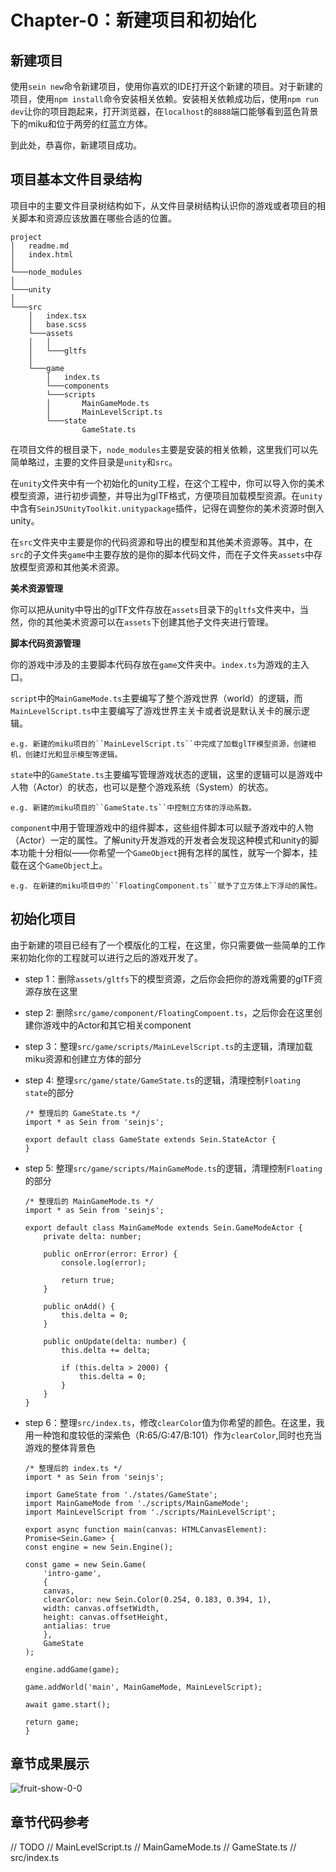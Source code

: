 # Chapter-0：新建项目和初始化

## 新建项目

使用``sein new``命令新建项目，使用你喜欢的IDE打开这个新建的项目。对于新建的项目，使用``npm install``命令安装相关依赖。安装相关依赖成功后，使用``npm run dev``让你的项目跑起来，打开浏览器，在``localhost``的``8888``端口能够看到蓝色背景下的miku和位于两旁的红蓝立方体。

到此处，恭喜你，新建项目成功。

## 项目基本文件目录结构

项目中的主要文件目录树结构如下，从文件目录树结构认识你的游戏或者项目的相关脚本和资源应该放置在哪些合适的位置。

```
project
│   readme.md
│   index.html
│
└───node_modules
│
└───unity
│
└───src
    │   index.tsx
    │   base.scss
    └───assets
    │   │
    │   └───gltfs
    │
    └───game
        │   index.ts
        └───components
        └───scripts
        │       MainGameMode.ts
        │       MainLevelScript.ts
        └───state
                GameState.ts

```
在项目文件的根目录下，``node_modules``主要是安装的相关依赖，这里我们可以先简单略过，主要的文件目录是``unity``和``src``。

在``unity``文件夹中有一个初始化的unity工程，在这个工程中，你可以导入你的美术模型资源，进行初步调整，并导出为glTF格式，方便项目加载模型资源。在``unity``中含有``SeinJSUnityToolkit.unitypackage``插件，记得在调整你的美术资源时倒入unity。

在``src``文件夹中主要是你的代码资源和导出的模型和其他美术资源等。其中，在``src``的子文件夹``game``中主要存放的是你的脚本代码文件，而在子文件夹``assets``中存放模型资源和其他美术资源。

**美术资源管理**

你可以把从unity中导出的glTF文件存放在``assets``目录下的``gltfs``文件夹中，当然，你的其他美术资源可以在``assets``下创建其他子文件夹进行管理。

**脚本代码资源管理**

你的游戏中涉及的主要脚本代码存放在``game``文件夹中。``index.ts``为游戏的主入口。

``script``中的``MainGameMode.ts``主要编写了整个游戏世界（world）的逻辑，而``MainLevelScript.ts``中主要编写了游戏世界主关卡或者说是默认关卡的展示逻辑。

    e.g. 新建的miku项目的``MainLevelScript.ts``中完成了加载glTF模型资源，创建相机，创建灯光和显示模型等逻辑。

``state``中的``GameState.ts``主要编写管理游戏状态的逻辑，这里的逻辑可以是游戏中人物（Actor）的状态，也可以是整个游戏系统（System）的状态。

    e.g. 新建的miku项目的``GameState.ts``中控制立方体的浮动系数。

``component``中用于管理游戏中的组件脚本，这些组件脚本可以赋予游戏中的人物（Actor）一定的属性。了解unity开发游戏的开发者会发现这种模式和unity的脚本功能十分相似——你希望一个``GameObject``拥有怎样的属性，就写一个脚本，挂载在这个``GameObject``上。
    
    e.g. 在新建的miku项目中的``FloatingComponent.ts``赋予了立方体上下浮动的属性。

## 初始化项目

由于新建的项目已经有了一个模版化的工程，在这里，你只需要做一些简单的工作来初始化你的工程就可以进行之后的游戏开发了。

- step 1：删除``assets/gltfs``下的模型资源，之后你会把你的游戏需要的glTF资源存放在这里

- step 2: 删除``src/game/component/FloatingCompoent.ts``，之后你会在这里创建你游戏中的Actor和其它相关component

- step 3：整理``src/game/scripts/MainLevelScript.ts``的主逻辑，清理加载miku资源和创建立方体的部分

- step 4: 整理``src/game/state/GameState.ts``的逻辑，清理控制``Floating state``的部分

    ```
    /* 整理后的 GameState.ts */
    import * as Sein from 'seinjs';

    export default class GameState extends Sein.StateActor {
    }
    ```

- step 5: 整理``src/game/scripts/MainGameMode.ts``的逻辑，清理控制``Floating``的部分

    ```
    /* 整理后的 MainGameMode.ts */
    import * as Sein from 'seinjs';

    export default class MainGameMode extends Sein.GameModeActor {
        private delta: number;

        public onError(error: Error) {
            console.log(error);

            return true;
        }

        public onAdd() {
            this.delta = 0;
        }

        public onUpdate(delta: number) {
            this.delta += delta;

            if (this.delta > 2000) {
                this.delta = 0;
            }
        }
    }   
    ```

- step 6：整理``src/index.ts``，修改``clearColor``值为你希望的颜色。在这里，我用一种饱和度较低的深紫色（R:65/G:47/B:101）作为``clearColor``,同时也充当游戏的整体背景色

    ```
    /* 整理后的 index.ts */
    import * as Sein from 'seinjs';

    import GameState from './states/GameState';
    import MainGameMode from './scripts/MainGameMode';
    import MainLevelScript from './scripts/MainLevelScript';

    export async function main(canvas: HTMLCanvasElement): Promise<Sein.Game> {
    const engine = new Sein.Engine();

    const game = new Sein.Game(
        'intro-game',
        {
        canvas,
        clearColor: new Sein.Color(0.254, 0.183, 0.394, 1),
        width: canvas.offsetWidth,
        height: canvas.offsetHeight,
        antialias: true
        },
        GameState
    );

    engine.addGame(game);

    game.addWorld('main', MainGameMode, MainLevelScript);

    await game.start();

    return game;
    }
    ```

## 章节成果展示

![fruit-show-0-0](./img/chapter0-0.png)

## 章节代码参考

// TODO
// MainLevelScript.ts
// MainGameMode.ts
// GameState.ts
// src/index.ts